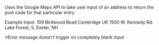 Uses the Google Maps API to take user input of an address
to return the post code for that particular entry

Example Input:
109 Birdwood Road Cambridge UK
1500 W. Kennedy Rd. Lake Forest, IL
Exeter, NH

*Error message doesn't trigger on completely blank input